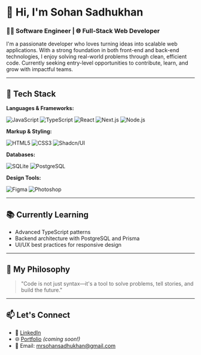 # 👋 Hi, I'm Sohan Sadhukhan

### 🧑‍💻 Software Engineer | 🌐 Full-Stack Web Developer

I'm a passionate developer who loves turning ideas into scalable web applications. With a strong foundation in both front-end and back-end technologies, I enjoy solving real-world problems through clean, efficient code. Currently seeking entry-level opportunities to contribute, learn, and grow with impactful teams.

---

## 🚀 Tech Stack

**Languages & Frameworks:**

![JavaScript](https://img.shields.io/badge/JavaScript-F7DF1E?style=for-the-badge&logo=javascript&logoColor=black)
![TypeScript](https://img.shields.io/badge/TypeScript-007ACC?style=for-the-badge&logo=typescript&logoColor=white)
![React](https://img.shields.io/badge/React-20232A?style=for-the-badge&logo=react&logoColor=61DAFB)
![Next.js](https://img.shields.io/badge/Next.js-000000?style=for-the-badge&logo=nextdotjs&logoColor=white)
![Node.js](https://img.shields.io/badge/Node.js-339933?style=for-the-badge&logo=nodedotjs&logoColor=white)

**Markup & Styling:**

![HTML5](https://img.shields.io/badge/HTML5-E34F26?style=for-the-badge&logo=html5&logoColor=white)
![CSS3](https://img.shields.io/badge/CSS3-1572B6?style=for-the-badge&logo=css3&logoColor=white)
![Shadcn/UI](https://img.shields.io/badge/shadcn%2Fui-000000?style=for-the-badge&logo=shadcnui&logoColor=white)

**Databases:**

![SQLite](https://img.shields.io/badge/SQLite-003B57?style=for-the-badge&logo=sqlite&logoColor=white)
![PostgreSQL](https://img.shields.io/badge/PostgreSQL-316192?style=for-the-badge&logo=postgresql&logoColor=white)

**Design Tools:**

![Figma](https://img.shields.io/badge/Figma-F24E1E?style=for-the-badge&logo=figma&logoColor=white)
![Photoshop](https://img.shields.io/badge/Adobe%20Photoshop-31A8FF?style=for-the-badge&logo=Adobe%20Photoshop&logoColor=black)

---

## 📚 Currently Learning

- Advanced TypeScript patterns
- Backend architecture with PostgreSQL and Prisma
- UI/UX best practices for responsive design

---

## 🧠 My Philosophy

> "Code is not just syntax—it's a tool to solve problems, tell stories, and build the future."

---

## 📫 Let's Connect

- 💼 [LinkedIn](https://www.linkedin.com/in/sohansadhukhan/)
- 🌐 [Portfolio](#) *(coming soon!)*
- 📧 Email: mrsohansadhukhan@gmail.com
  
